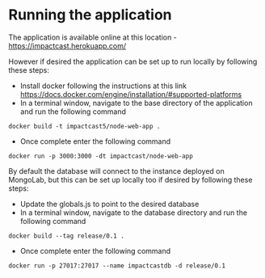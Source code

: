 # Running the application

The application is available online at this location - https://impactcast.herokuapp.com/

However if desired the application can be set up to run locally by following these steps:

- Install docker following the instructions at this link https://docs.docker.com/engine/installation/#supported-platforms
- In a terminal window, navigate to the base directory of the application and run the following command

```docker build -t impactcast5/node-web-app . ```

- Once complete enter the following command

```docker run -p 3000:3000 -dt impactcast/node-web-app ```

By default the database will connect to the instance deployed on MongoLab, but this can be set up locally too if desired by following these steps:

- Update the globals.js to point to the desired database
- In a terminal window, navigate to the database directory and run the following command

```docker build --tag release/0.1 . ```

 - Once complete enter the following command
 
 ```docker run -p 27017:27017 --name impactcastdb -d release/0.1```
